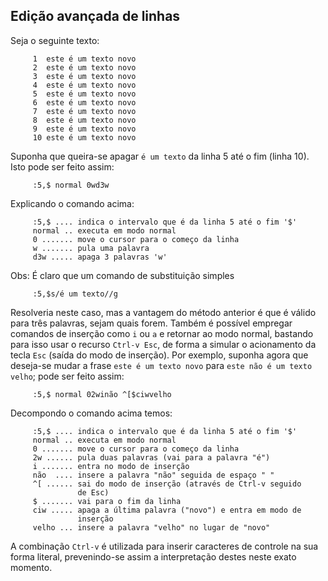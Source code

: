 Edição avançada de linhas
-------------------------

Seja o seguinte texto:

         1  este é um texto novo
         2  este é um texto novo
         3  este é um texto novo
         4  este é um texto novo
         5  este é um texto novo
         6  este é um texto novo
         7  este é um texto novo
         8  este é um texto novo
         9  este é um texto novo
         10 este é um texto novo

Suponha que queira-se apagar `é um texto` da linha 5 até o
fim (linha 10). Isto pode ser feito assim:

         :5,$ normal 0wd3w

Explicando o comando acima:

         :5,$ .... indica o intervalo que é da linha 5 até o fim '$'
         normal .. executa em modo normal
         0 ....... move o cursor para o começo da linha
         w ....... pula uma palavra
         d3w ..... apaga 3 palavras 'w'

Obs: É claro que um comando de substituição simples

         :5,$s/é um texto//g

Resolveria neste caso, mas a vantagem do método anterior é que é válido
para três palavras, sejam quais forem. Também é possível empregar
comandos de inserção como `i` ou `a` e
retornar ao modo normal, bastando para isso usar o recurso `Ctrl-v Esc`,
de forma a simular o acionamento da tecla `Esc` (saída do modo de
inserção). Por exemplo, suponha agora que deseja-se mudar a frase
`este é um texto novo` para `este não é um texto velho`; pode ser feito assim:

         :5,$ normal 02winão ^[$ciwvelho

Decompondo o comando acima temos:

         :5,$ .... indica o intervalo que é da linha 5 até o fim '$'
         normal .. executa em modo normal
         0 ....... move o cursor para o começo da linha
         2w ...... pula duas palavras (vai para a palavra "é")
         i ....... entra no modo de inserção
         não  .... insere a palavra "não" seguida de espaço " "
         ^[ ...... sai do modo de inserção (através de Ctrl-v seguido
                   de Esc)
         $ ....... vai para o fim da linha
         ciw ..... apaga a última palavra ("novo") e entra em modo de
                   inserção
         velho ... insere a palavra "velho" no lugar de "novo"

A combinação `Ctrl-v` é utilizada para inserir caracteres de controle na
sua forma literal, prevenindo-se assim a interpretação destes neste
exato momento.


